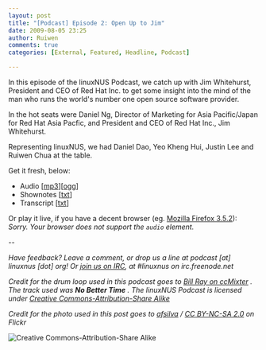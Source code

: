 ```yaml
---
layout: post
title: "[Podcast] Episode 2: Open Up to Jim"
date: 2009-08-05 23:25
author: Ruiwen
comments: true
categories: [External, Featured, Headline, Podcast]

---
```

In this episode of the linuxNUS Podcast, we catch up with Jim Whitehurst, President and CEO of Red Hat Inc. to get some insight into the mind of the man who runs the world's number one open source software provider.

In the hot seats were Daniel Ng, Director of Marketing for Asia Pacific/Japan for Red Hat Asia Pacfic, and President and CEO of Red Hat Inc., Jim Whitehurst.

Representing linuxNUS, we had Daniel Dao, Yeo Kheng Hui, Justin Lee and Ruiwen Chua at the table.

Get it fresh, below:
<ul>
	<li>Audio [<a title="Episode 2: Open Up to Jim (MP3)" href="http://opensource.nus.edu.sg/podcasts/linuxnus-episode2-open_up_to_jim.mp3">mp3</a>][<a title="Episode 2: Open Up to Jim (OGG)" href="http://opensource.nus.edu.sg/podcasts/linuxnus-episode2-open_up_to_jim.ogg">ogg</a>]</li>
	<li>Shownotes [<a title="Episode 2 Shownotes" href="http://opensource.nus.edu.sg/podcasts/linuxnus-episode2-open_up_to_jim-shownotes.txt">txt</a>]</li>
	<li>Transcript [<a href="http://opensource.nus.edu.sg/podcasts/linuxnus-episode2-open_up_to_jim-transcript.txt">txt</a>]</li>
</ul>
Or play it live, if you have a decent browser (eg. <a href="http://mozilla.com/products/firefox">Mozilla Firefox 3.5.2</a>):
<em>Sorry. Your browser does not support the <code>audio</code> element.</em>

--

<em>Have feedback? Leave a comment, or drop us a line at podcast [at] linuxnus [dot] org! Or <a href="http://linuxnus.org/irc">join us on IRC</a>, at #linuxnus on irc.freenode.net</em>

<em>Credit for the drum loop used in this podcast goes to <a href="http://ccmixter.org/people/BillRayDrums/sample">Bill Ray on ccMixter</a> . The track used was <strong>No Better Time</strong> . The linuxNUS Podcast is licensed under <a href="http://creativecommons.org/licenses/by-sa/3.0/">Creative Commons-Attribution-Share Alike</a> </em>

<em>Credit for the photo used in this post goes to <a rel="cc:attributionURL" href="http://www.flickr.com/photos/afsilva/">afsilva</a> / <a rel="license" href="http://creativecommons.org/licenses/by-nc-sa/2.0/">CC BY-NC-SA 2.0</a> on Flickr</em>

<img src="http://i.creativecommons.org/l/by-sa/3.0/88x31.png" alt="Creative Commons-Attribution-Share Alike" />

